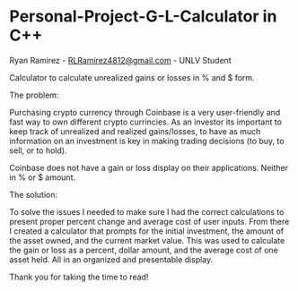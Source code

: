# Personal-Project-G-L-Calculator in C++
Ryan Ramirez - RLRamirez4812@gmail.com - UNLV Student

Calculator to calculate unrealized gains or losses in % and $ form. 

The problem: 

  Purchasing crypto currency through Coinbase is a very user-friendly and fast way to own different crypto currincies.
As an investor its important to keep track of unrealized and realized gains/losses, to have as much information on an investment
is key in making trading decisions (to buy, to sell, or to hold). 

Coinbase does not have a gain or loss display on their applications. Neither in % or $ amount. 

The solution:

  To solve the issues I needed to make sure I had the correct calculations to present proper percent change and average cost of user inputs. 
From there I created a calculator that prompts for the initial investment, the amount of the asset owned, and the current market value. This was used to calculate
the gain or loss as a percent, dollar amount, and the average cost of one asset held. All in an organized and presentable display. 

Thank you for taking the time to read! 
